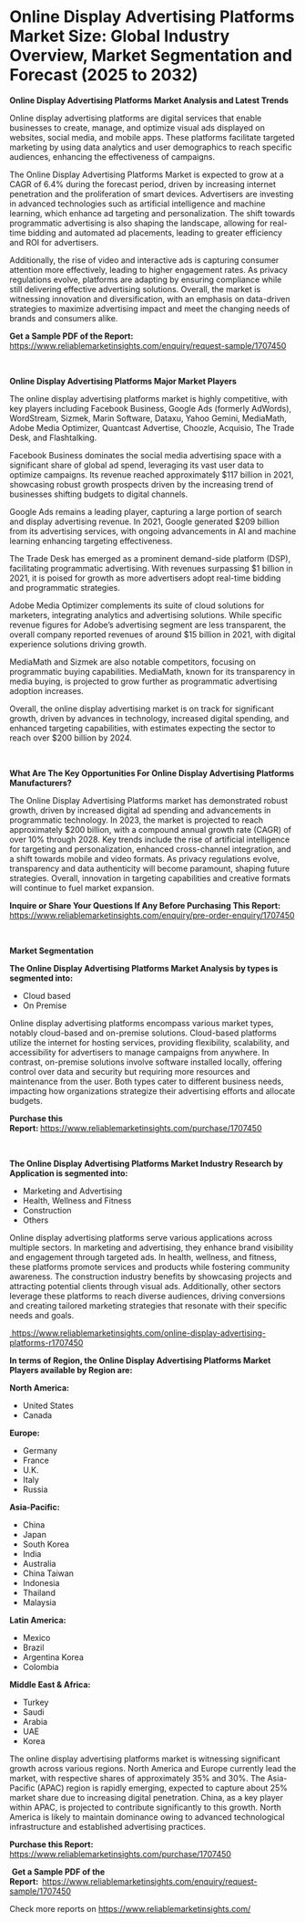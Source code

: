 <p><h1>Online Display Advertising Platforms Market Size: Global Industry Overview, Market Segmentation and Forecast (2025 to 2032)</h1></p><p><strong>Online Display Advertising Platforms Market Analysis and Latest Trends</strong></p>
<p><p>Online display advertising platforms are digital services that enable businesses to create, manage, and optimize visual ads displayed on websites, social media, and mobile apps. These platforms facilitate targeted marketing by using data analytics and user demographics to reach specific audiences, enhancing the effectiveness of campaigns.</p><p>The Online Display Advertising Platforms Market is expected to grow at a CAGR of 6.4% during the forecast period, driven by increasing internet penetration and the proliferation of smart devices. Advertisers are investing in advanced technologies such as artificial intelligence and machine learning, which enhance ad targeting and personalization. The shift towards programmatic advertising is also shaping the landscape, allowing for real-time bidding and automated ad placements, leading to greater efficiency and ROI for advertisers.</p><p>Additionally, the rise of video and interactive ads is capturing consumer attention more effectively, leading to higher engagement rates. As privacy regulations evolve, platforms are adapting by ensuring compliance while still delivering effective advertising solutions. Overall, the market is witnessing innovation and diversification, with an emphasis on data-driven strategies to maximize advertising impact and meet the changing needs of brands and consumers alike.</p></p>
<p><strong>Get a Sample PDF of the Report:&nbsp;</strong> <a href="https://www.reliablemarketinsights.com/enquiry/request-sample/1707450?utm_campaign=3584&utm_medium=2&utm_source=Github&utm_content=ia&utm_term=25032025&utm_id=online-display-advertising-platforms">https://www.reliablemarketinsights.com/enquiry/request-sample/1707450</a></p>
<p>&nbsp;</p>
<p><strong>Online Display Advertising Platforms Major Market Players</strong></p>
<p><p>The online display advertising platforms market is highly competitive, with key players including Facebook Business, Google Ads (formerly AdWords), WordStream, Sizmek, Marin Software, Dataxu, Yahoo Gemini, MediaMath, Adobe Media Optimizer, Quantcast Advertise, Choozle, Acquisio, The Trade Desk, and Flashtalking. </p><p>Facebook Business dominates the social media advertising space with a significant share of global ad spend, leveraging its vast user data to optimize campaigns. Its revenue reached approximately $117 billion in 2021, showcasing robust growth prospects driven by the increasing trend of businesses shifting budgets to digital channels.</p><p>Google Ads remains a leading player, capturing a large portion of search and display advertising revenue. In 2021, Google generated $209 billion from its advertising services, with ongoing advancements in AI and machine learning enhancing targeting effectiveness.</p><p>The Trade Desk has emerged as a prominent demand-side platform (DSP), facilitating programmatic advertising. With revenues surpassing $1 billion in 2021, it is poised for growth as more advertisers adopt real-time bidding and programmatic strategies.</p><p>Adobe Media Optimizer complements its suite of cloud solutions for marketers, integrating analytics and advertising solutions. While specific revenue figures for Adobe’s advertising segment are less transparent, the overall company reported revenues of around $15 billion in 2021, with digital experience solutions driving growth.</p><p>MediaMath and Sizmek are also notable competitors, focusing on programmatic buying capabilities. MediaMath, known for its transparency in media buying, is projected to grow further as programmatic advertising adoption increases.</p><p>Overall, the online display advertising market is on track for significant growth, driven by advances in technology, increased digital spending, and enhanced targeting capabilities, with estimates expecting the sector to reach over $200 billion by 2024.</p></p>
<p>&nbsp;</p>
<p><strong>What Are The Key Opportunities For Online Display Advertising Platforms Manufacturers?</strong></p>
<p><p>The Online Display Advertising Platforms market has demonstrated robust growth, driven by increased digital ad spending and advancements in programmatic technology. In 2023, the market is projected to reach approximately $200 billion, with a compound annual growth rate (CAGR) of over 10% through 2028. Key trends include the rise of artificial intelligence for targeting and personalization, enhanced cross-channel integration, and a shift towards mobile and video formats. As privacy regulations evolve, transparency and data authenticity will become paramount, shaping future strategies. Overall, innovation in targeting capabilities and creative formats will continue to fuel market expansion.</p></p>
<p><strong>Inquire or Share Your Questions If Any Before Purchasing This Report:</strong> <a href="https://www.reliablemarketinsights.com/enquiry/pre-order-enquiry/1707450?utm_campaign=3584&utm_medium=2&utm_source=Github&utm_content=ia&utm_term=25032025&utm_id=online-display-advertising-platforms">https://www.reliablemarketinsights.com/enquiry/pre-order-enquiry/1707450</a></p>
<p>&nbsp;</p>
<p><strong>Market Segmentation</strong></p>
<p><strong>The Online Display Advertising Platforms Market Analysis by types is segmented into:</strong></p>
<p><ul><li>Cloud based</li><li>On Premise</li></ul></p>
<p><p>Online display advertising platforms encompass various market types, notably cloud-based and on-premise solutions. Cloud-based platforms utilize the internet for hosting services, providing flexibility, scalability, and accessibility for advertisers to manage campaigns from anywhere. In contrast, on-premise solutions involve software installed locally, offering control over data and security but requiring more resources and maintenance from the user. Both types cater to different business needs, impacting how organizations strategize their advertising efforts and allocate budgets.</p></p>
<p><strong>Purchase this Report:&nbsp;</strong><a href="https://www.reliablemarketinsights.com/purchase/1707450?utm_campaign=3584&utm_medium=2&utm_source=Github&utm_content=ia&utm_term=25032025&utm_id=online-display-advertising-platforms">https://www.reliablemarketinsights.com/purchase/1707450</a></p>
<p>&nbsp;</p>
<p><strong>The Online Display Advertising Platforms Market Industry Research by Application is segmented into:</strong></p>
<p><ul><li>Marketing and Advertising</li><li>Health, Wellness and Fitness</li><li>Construction</li><li>Others</li></ul></p>
<p><p>Online display advertising platforms serve various applications across multiple sectors. In marketing and advertising, they enhance brand visibility and engagement through targeted ads. In health, wellness, and fitness, these platforms promote services and products while fostering community awareness. The construction industry benefits by showcasing projects and attracting potential clients through visual ads. Additionally, other sectors leverage these platforms to reach diverse audiences, driving conversions and creating tailored marketing strategies that resonate with their specific needs and goals.</p></p>
<p><a href="https://www.reliablemarketinsights.com/online-display-advertising-platforms-r1707450?utm_campaign=3584&utm_medium=2&utm_source=Github&utm_content=ia&utm_term=25032025&utm_id=online-display-advertising-platforms">&nbsp;https://www.reliablemarketinsights.com/online-display-advertising-platforms-r1707450</a></p>
<p><strong>In terms of Region, the Online Display Advertising Platforms Market Players available by Region are:</strong></p>
<p>
    <p> <strong> North America: </strong>
        <ul>
            <li>United States</li>
            <li>Canada</li>
        </ul>
        </p> 
    <p> <strong> Europe: </strong>
        <ul>
            <li>Germany</li>
            <li>France</li>
            <li>U.K.</li>
            <li>Italy</li>
            <li>Russia</li>
        </ul>
        </p> 
    <p> <strong> Asia-Pacific: </strong>
        <ul>
            <li>China</li>
            <li>Japan</li>
            <li>South Korea</li>
            <li>India</li>
            <li>Australia</li>
            <li>China Taiwan</li>
            <li>Indonesia</li>
            <li>Thailand</li>
            <li>Malaysia</li>
        </ul>
        </p> 
    <p> <strong> Latin America: </strong>
        <ul>
            <li>Mexico</li>
            <li>Brazil</li>
            <li>Argentina Korea</li>
            <li>Colombia</li>
        </ul>
        </p> 
    <p> <strong> Middle East & Africa: </strong>
        <ul>
            <li>Turkey</li>
            <li>Saudi</li>
            <li>Arabia</li>
            <li>UAE</li>
            <li>Korea</li>
        </ul>
    </p>
    </p>
<p><p>The online display advertising platforms market is witnessing significant growth across various regions. North America and Europe currently lead the market, with respective shares of approximately 35% and 30%. The Asia-Pacific (APAC) region is rapidly emerging, expected to capture about 25% market share due to increasing digital penetration. China, as a key player within APAC, is projected to contribute significantly to this growth. North America is likely to maintain dominance owing to advanced technological infrastructure and established advertising practices.</p></p>
<p><strong>Purchase this Report: </strong><a href="https://www.reliablemarketinsights.com/purchase/1707450?utm_campaign=3584&utm_medium=2&utm_source=Github&utm_content=ia&utm_term=25032025&utm_id=online-display-advertising-platforms">https://www.reliablemarketinsights.com/purchase/1707450</a></p>
<p>&nbsp;<strong>Get a Sample PDF of the Report:&nbsp;&nbsp;</strong><a href="https://www.reliablemarketinsights.com/enquiry/request-sample/1707450?utm_campaign=3584&utm_medium=2&utm_source=Github&utm_content=ia&utm_term=25032025&utm_id=online-display-advertising-platforms">https://www.reliablemarketinsights.com/enquiry/request-sample/1707450</a></p>
<p><strong></strong></p>
<p>Check more reports on <a href="https://www.reliablemarketinsights.com/?utm_campaign=3584&utm_medium=2&utm_source=Github&utm_content=ia&utm_term=25032025&utm_id=online-display-advertising-platforms">https://www.reliablemarketinsights.com/</a></p>
